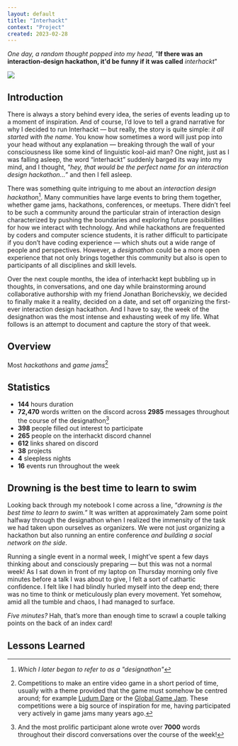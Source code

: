 ```yaml
---
layout: default
title: "Interhackt"
context: "Project"
created: 2023-02-28
---
```


*One day, a random thought popped into my head*, "**If there was an interaction-design hackathon, it'd be funny if it was called** *interhackt*"

<!--A few months later, I found myself running this week-long designathon alongside a group of friends — in what was perhaps the most exhausting, exhilerating, and sleepless weeks of my life. What follows is an attempt to document and capture the story of that week.-->

![](/images/interhackt-landing-page.png)

## Introduction

There is always a story behind every idea, the series of events leading up to a moment of inspiration. And of course, I’d love to tell a grand narrative for why I decided to run Interhackt — but really, the story is quite simple: *it all started with the name*. You know how sometimes a word will just pop into your head without any explanation — breaking through the wall of your consciousness like some kind of linguistic kool-aid man? One night, just as I was falling asleep, the word “interhackt” suddenly barged its way into my mind, and I thought, “*hey, that would be the perfect name for an interaction design hackathon...*” and then I fell asleep.

There was something quite intriguing to me about an *interaction design hackathon*[^designathon]. Many communities have large events to bring them together, whether game jams, hackathons, conferences, or meetups. There didn’t feel to be such a community around the particular strain of interaction design characterized by pushing the boundaries and exploring future possibilities for how we interact with technology. And while hackathons are frequented by coders and computer science students, it is rather difficult to participate if you don’t have coding experience — which shuts out a wide range of people and perspectives. However, a *designathon* could be a more open experience that not only brings together this community but also is open to participants of all disciplines and skill levels.

[^designathon]: *Which I later began to refer to as a "designathon"*

Over the next couple months, the idea of interhackt kept bubbling up in thoughts, in conversations, and one day while brainstorming around collaborative authorship with my friend Jonathan Borichevskiy, we decided to finally make it a reality, decided on a date, and set off organizing the first-ever interaction design hackathon. And I have to say, the week of the designathon was the most intense and exhausting week of my life. <!--This page is both a reflection on the experience of running the designathon, as well as a guide to run similar events in the future.--> What follows is an attempt to document and capture the story of that week.

## Overview

Most *hackathons* and *game jams*[^jams]

[^jams]: Competitions to make an entire video game in a short period of time, usually with a theme provided that the game must somehow be centred around; for example [Ludum Dare](https://ldjam.com/) or the [Global Game Jam](https://globalgamejam.org/). These competitions were a big source of inspiration for me, having participated very actively in game jams many years ago.

## Statistics

- **144** hours duration
- **72,470** words written on the discord across **2985** messages throughout the course of the designathon[^prolific]
- **398** people filled out interest to participate
- **265** people on the interhackt discord channel
- **612** links shared on discord
- **38** projects
- **4** sleepless nights
- **16** events run throughout the week

[^prolific]: And the most prolific participant alone wrote over **7000** words throughout their discord conversations over the course of the week!

## Drowning is the best time to learn to swim

Looking back through my notebook I come across a line, “*drowning is the best time to learn to swim.*” It was written at approximately 2am some point halfway through the designathon when I realized the immensity of the task we had taken upon ourselves as organizers. We were not just organizing a hackathon but also running an entire conference *and building a social network on the side*.

Running a single event in a normal week, I might’ve spent a few days thinking about and consciously preparing — but this was not a normal week! As I sat down in front of my laptop on Thursday morning only five minutes before a talk I was about to give, I felt a sort of cathartic confidence. I felt like I had blindly hurled myself into the deep end; there was no time to think or meticulously plan every movement. Yet somehow, amid all the tumble and chaos, I had managed to surface.

*Five minutes?* Hah, that’s more than enough time to scrawl a couple talking points on the back of an index card!

## Lessons Learned

